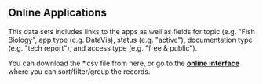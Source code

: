 
## Online Applications

This data sets includes links to the apps as well as fields for topic (e.g. "Fish Biology", app type (e.g. DataVis), status (e.g. "active"), documentation type (e.g. "tech report"), and access type (e.g. "free & public").

You can download the *.csv file from here, or go to the [**online interface**](http://solv.ca/GreyFish/index.html) where you can sort/filter/group the records.


